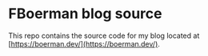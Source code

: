 # FBoerman blog source

This repo contains the source code for my blog located at [https://boerman.dev/](https://boerman.dev/). 
